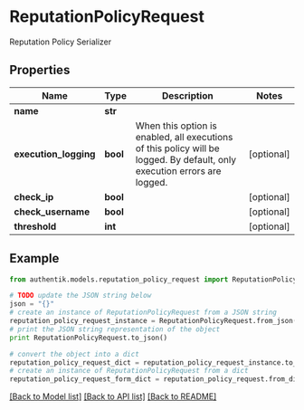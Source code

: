# ReputationPolicyRequest

Reputation Policy Serializer

## Properties
Name | Type | Description | Notes
------------ | ------------- | ------------- | -------------
**name** | **str** |  | 
**execution_logging** | **bool** | When this option is enabled, all executions of this policy will be logged. By default, only execution errors are logged. | [optional] 
**check_ip** | **bool** |  | [optional] 
**check_username** | **bool** |  | [optional] 
**threshold** | **int** |  | [optional] 

## Example

```python
from authentik.models.reputation_policy_request import ReputationPolicyRequest

# TODO update the JSON string below
json = "{}"
# create an instance of ReputationPolicyRequest from a JSON string
reputation_policy_request_instance = ReputationPolicyRequest.from_json(json)
# print the JSON string representation of the object
print ReputationPolicyRequest.to_json()

# convert the object into a dict
reputation_policy_request_dict = reputation_policy_request_instance.to_dict()
# create an instance of ReputationPolicyRequest from a dict
reputation_policy_request_form_dict = reputation_policy_request.from_dict(reputation_policy_request_dict)
```
[[Back to Model list]](../README.md#documentation-for-models) [[Back to API list]](../README.md#documentation-for-api-endpoints) [[Back to README]](../README.md)


